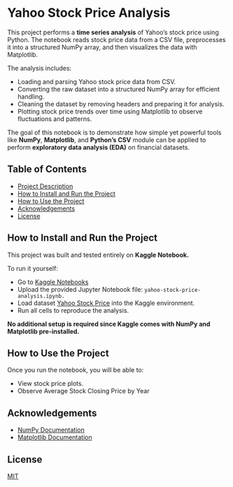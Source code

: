 
# Yahoo Stock Price Analysis

This project performs a **time series analysis** of Yahoo’s stock price using Python. The notebook reads stock price data from a CSV file, preprocesses it into a structured NumPy array, and then visualizes the data with Matplotlib.

The analysis includes:
- Loading and parsing Yahoo stock price data from CSV.
- Converting the raw dataset into a structured NumPy array for efficient handling.
- Cleaning the dataset by removing headers and preparing it for analysis.
- Plotting stock price trends over time using Matplotlib to observe fluctuations and patterns.

The goal of this notebook is to demonstrate how simple yet powerful tools like **NumPy**, **Matplotlib**, and **Python’s CSV** module can be applied to perform **exploratory data analysis (EDA)** on financial datasets.

## Table of Contents

- [Project Description](https://github.com/aursalan/yahoo-stock-price-analysis?tab=readme-ov-file#yahoo-stock-price-analysis)
- [How to Install and Run the Project](https://github.com/aursalan/yahoo-stock-price-analysis?tab=readme-ov-file#how-to-install-and-run-the-project)
- [How to Use the Project](https://github.com/aursalan/yahoo-stock-price-analysis?tab=readme-ov-file#how-to-use-the-project)
- [Acknowledgements](https://github.com/aursalan/yahoo-stock-price-analysis?tab=readme-ov-file#acknowledgements)
- [License](https://github.com/aursalan/yahoo-stock-price-analysis?tab=readme-ov-file#license)

## How to Install and Run the Project

This project was built and tested entirely on **Kaggle Notebook.**

To run it yourself:
- Go to [Kaggle Notebooks](https://www.kaggle.com/)
- Upload the provided Jupyter Notebook file: ```yahoo-stock-price-analysis.ipynb.```
- Load dataset [Yahoo Stock Price](https://www.kaggle.com/datasets/aursalan/yahoo-stock-price) into the Kaggle environment.
- Run all cells to reproduce the analysis.

**No additional setup is required since Kaggle comes with NumPy and Matplotlib pre-installed.**

## How to Use the Project

Once you run the notebook, you will be able to:

- View stock price plots.
- Observe Average Stock Closing Price by Year

## Acknowledgements

 - [NumPy Documentation](https://numpy.org/doc/)
 - [Matplotlib Documentation](https://matplotlib.org/stable/index.html)

## License

[MIT](https://choosealicense.com/licenses/mit/)

